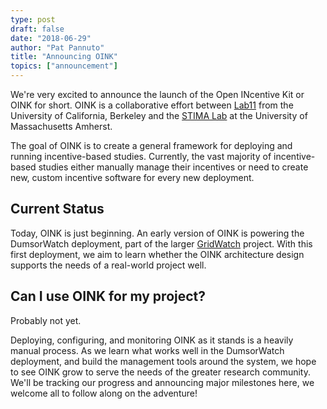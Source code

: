 ```yaml
---
type: post
draft: false
date: "2018-06-29"
author: "Pat Pannuto"
title: "Announcing OINK"
topics: ["announcement"]
---
```


We're very excited to announce the launch of the Open INcentive Kit or
OINK for short. OINK is a collaborative effort between [Lab11][lab11]
from the University of California, Berkeley and the [STIMA Lab][stima]
at the University of Massachusetts Amherst.

The goal of OINK is to create a general framework for deploying and
running incentive-based studies. Currently, the vast majority of
incentive-based studies either manually manage their incentives or need
to create new, custom incentive software for every new deployment.

## Current Status

Today, OINK is just beginning. An early version of OINK is powering the
DumsorWatch deployment, part of the larger [GridWatch][gridwatch]
project. With this first deployment, we aim to learn whether the OINK
architecture design supports the needs of a real-world project well.

## Can I use OINK for my project?

Probably not yet.

Deploying, configuring, and monitoring OINK as it stands is a heavily
manual process.  As we learn what works well in the DumsorWatch
deployment, and build the management tools around the system, we hope to
see OINK grow to serve the needs of the greater research community.
We'll be tracking our progress and announcing major milestones here, we
welcome all to follow along on the adventure!


[lab11]: https://lab11.eecs.berkeley.edu
[stima]: https://ece.umass.edu/systems-towards-infrastructure-monitoring-and-analytics-stima-lab
[gridwatch]: https://grid.watch

